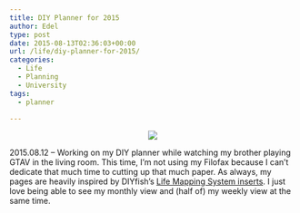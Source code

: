 ```yaml
---
title: DIY Planner for 2015
author: Edel
type: post
date: 2015-08-13T02:36:03+00:00
url: /life/diy-planner-for-2015/
categories:
  - Life
  - Planning
  - University
tags:
  - planner

---
```

<center>
  <img src="http://ift.tt/1DLBA4I" />
</center>

2015.08.12 &#8211; Working on my DIY planner while watching my brother playing GTAV in the living room. This time, I’m not using my Filofax because I can’t dedicate that much time to cutting up that much paper. As always, my pages are heavily inspired by DIYfish’s [Life Mapping System inserts][1]. I just love being able to see my monthly view and (half of) my weekly view at the same time.




 [1]: http://ift.tt/14L6itZ